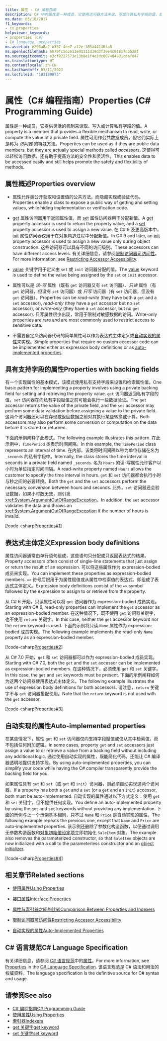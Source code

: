 ```yaml
---
title: 属性 - C# 编程指南
description: C# 中的属性是一种成员，它使用访问器方法来读、写或计算私有字段的值，就像它是公共数据成员一样。
ms.date: 03/10/2017
f1_keywords:
- cs.properties
helpviewer_keywords:
- properties [C#]
- C# language, properties
ms.assetid: e295a8a2-b357-4ee7-a12e-385a44146fa8
ms.openlocfilehash: 6079fc5d2611ed1111d39d3f39e4c91817db528f
ms.sourcegitcommit: e3cf8227573e13b8e1f4e3dc007404881cdafe47
ms.translationtype: HT
ms.contentlocale: zh-CN
ms.lasthandoff: 03/11/2021
ms.locfileid: "103189873"
---
```

# <a name="properties-c-programming-guide"></a><span data-ttu-id="045ee-103">属性（C# 编程指南）</span><span class="sxs-lookup"><span data-stu-id="045ee-103">Properties (C# Programming Guide)</span></span>

<span data-ttu-id="045ee-104">属性是一种成员，它提供灵活的机制来读取、写入或计算私有字段的值。</span><span class="sxs-lookup"><span data-stu-id="045ee-104">A property is a member that provides a flexible mechanism to read, write, or compute the value of a private field.</span></span> <span data-ttu-id="045ee-105">属性可用作公共数据成员，但它们实际上是称为 *访问器* 的特殊方法。</span><span class="sxs-lookup"><span data-stu-id="045ee-105">Properties can be used as if they are public data members, but they are actually special methods called *accessors*.</span></span> <span data-ttu-id="045ee-106">这使得可以轻松访问数据，还有助于提高方法的安全性和灵活性。</span><span class="sxs-lookup"><span data-stu-id="045ee-106">This enables data to be accessed easily and still helps promote the safety and flexibility of methods.</span></span>  

## <a name="properties-overview"></a><span data-ttu-id="045ee-107">属性概述</span><span class="sxs-lookup"><span data-stu-id="045ee-107">Properties overview</span></span>  
  
- <span data-ttu-id="045ee-108">属性允许类公开获取和设置值的公共方法，而隐藏实现或验证代码。</span><span class="sxs-lookup"><span data-stu-id="045ee-108">Properties enable a class to expose a public way of getting and setting values, while hiding implementation or verification code.</span></span>  
  
- <span data-ttu-id="045ee-109">[get](../../language-reference/keywords/get.md) 属性访问器用于返回属性值，而 [set](../../language-reference/keywords/set.md) 属性访问器用于分配新值。</span><span class="sxs-lookup"><span data-stu-id="045ee-109">A [get](../../language-reference/keywords/get.md) property accessor is used to return the property value, and a [set](../../language-reference/keywords/set.md) property accessor is used to assign a new value.</span></span> <span data-ttu-id="045ee-110">在 C# 9 及更高版本中，[init](../../language-reference/keywords/init.md) 属性访问器仅用于在对象构造过程中分配新值。</span><span class="sxs-lookup"><span data-stu-id="045ee-110">In C# 9 and later, an [init](../../language-reference/keywords/init.md) property accessor is used to assign a new value only during object construction.</span></span> <span data-ttu-id="045ee-111">这些访问器可以具有不同的访问级别。</span><span class="sxs-lookup"><span data-stu-id="045ee-111">These accessors can have different access levels.</span></span> <span data-ttu-id="045ee-112">有关详细信息，请参阅[限制访问器可访问性](./restricting-accessor-accessibility.md)。</span><span class="sxs-lookup"><span data-stu-id="045ee-112">For more information, see [Restricting Accessor Accessibility](./restricting-accessor-accessibility.md).</span></span>  
  
- <span data-ttu-id="045ee-113">[value](../../language-reference/keywords/value.md) 关键字用于定义由 `set` 或 `init` 访问器分配的值。</span><span class="sxs-lookup"><span data-stu-id="045ee-113">The [value](../../language-reference/keywords/value.md) keyword is used to define the value being assigned by the `set` or `init` accessor.</span></span>  
- <span data-ttu-id="045ee-114">属性可以是 *读-写* 属性（既有 `get` 访问器又有 `set` 访问器）、*只读* 属性（有 `get` 访问器，但没有 `set` 访问器）或 *只写* 访问器（有 `set` 访问器，但没有 `get` 访问器）。</span><span class="sxs-lookup"><span data-stu-id="045ee-114">Properties can be *read-write* (they have both a `get` and a `set` accessor), *read-only* (they have a `get` accessor but no `set` accessor), or *write-only* (they have a `set` accessor, but no `get` accessor).</span></span> <span data-ttu-id="045ee-115">只写属性很少出现，常用于限制对敏感数据的访问。</span><span class="sxs-lookup"><span data-stu-id="045ee-115">Write-only properties are rare and are most commonly used to restrict access to sensitive data.</span></span>

- <span data-ttu-id="045ee-116">不需要自定义访问器代码的简单属性可以作为表达式主体定义或[自动实现的属性](./auto-implemented-properties.md)来实现。</span><span class="sxs-lookup"><span data-stu-id="045ee-116">Simple properties that require no custom accessor code can be implemented either as expression body definitions or as [auto-implemented properties](./auto-implemented-properties.md).</span></span>

## <a name="properties-with-backing-fields"></a><span data-ttu-id="045ee-117">具有支持字段的属性</span><span class="sxs-lookup"><span data-stu-id="045ee-117">Properties with backing fields</span></span>

<span data-ttu-id="045ee-118">有一个实现属性的基本模式，该模式使用私有支持字段来设置和检索属性值。</span><span class="sxs-lookup"><span data-stu-id="045ee-118">One basic pattern for implementing a property involves using a private backing field for setting and retrieving the property value.</span></span> <span data-ttu-id="045ee-119">`get` 访问器返回私有字段的值，`set` 访问器在向私有字段赋值之前可能会执行一些数据验证。</span><span class="sxs-lookup"><span data-stu-id="045ee-119">The `get` accessor returns the value of the private field, and the `set` accessor may perform some data validation before assigning a value to the private field.</span></span> <span data-ttu-id="045ee-120">这两个访问器还可以在存储或返回数据之前对其执行某些转换或计算。</span><span class="sxs-lookup"><span data-stu-id="045ee-120">Both accessors may also perform some conversion or computation on the data before it is stored or returned.</span></span>

<span data-ttu-id="045ee-121">下面的示例阐释了此模式。</span><span class="sxs-lookup"><span data-stu-id="045ee-121">The following example illustrates this pattern.</span></span> <span data-ttu-id="045ee-122">在此示例中，`TimePeriod` 类表示时间间隔。</span><span class="sxs-lookup"><span data-stu-id="045ee-122">In this example, the `TimePeriod` class represents an interval of time.</span></span> <span data-ttu-id="045ee-123">在内部，该类将时间间隔以秒为单位存储在名为 `_seconds` 的私有字段中。</span><span class="sxs-lookup"><span data-stu-id="045ee-123">Internally, the class stores the time interval in seconds in a private field named `_seconds`.</span></span> <span data-ttu-id="045ee-124">名为 `Hours` 的读-写属性允许客户以小时为单位指定时间间隔。</span><span class="sxs-lookup"><span data-stu-id="045ee-124">A read-write property named `Hours` allows the customer to specify the time interval in hours.</span></span> <span data-ttu-id="045ee-125">`get` 和 `set` 访问器都会执行小时与秒之间的必要转换。</span><span class="sxs-lookup"><span data-stu-id="045ee-125">Both the `get` and the `set` accessors perform the necessary conversion between hours and seconds.</span></span> <span data-ttu-id="045ee-126">此外，`set` 访问器还会验证数据，如果小时数无效，则引发 <xref:System.ArgumentOutOfRangeException>。</span><span class="sxs-lookup"><span data-stu-id="045ee-126">In addition, the `set` accessor validates the data and throws an <xref:System.ArgumentOutOfRangeException> if the number of hours is invalid.</span></span>

 [!code-csharp[Properties#1](../../../../samples/snippets/csharp/programming-guide/classes-and-structs/properties-1.cs)]  
  
## <a name="expression-body-definitions"></a><span data-ttu-id="045ee-127">表达式主体定义</span><span class="sxs-lookup"><span data-stu-id="045ee-127">Expression body definitions</span></span>  

 <span data-ttu-id="045ee-128">属性访问器通常由单行语句组成，这些语句只分配或只返回表达式的结果。</span><span class="sxs-lookup"><span data-stu-id="045ee-128">Property accessors often consist of single-line statements that just assign or return the result of an expression.</span></span> <span data-ttu-id="045ee-129">可以将这些属性作为 expression-bodied 成员来实现。</span><span class="sxs-lookup"><span data-stu-id="045ee-129">You can implement these properties as expression-bodied members.</span></span> <span data-ttu-id="045ee-130">`=>` 符号后跟用于为属性赋值或从属性中检索值的表达式，即组成了表达式主体定义。</span><span class="sxs-lookup"><span data-stu-id="045ee-130">Expression body definitions consist of the `=>` symbol followed by the expression to assign to or retrieve from the property.</span></span>

 <span data-ttu-id="045ee-131">从 C# 6 开始，只读属性可以将 `get` 访问器作为 expression-bodied 成员实现。</span><span class="sxs-lookup"><span data-stu-id="045ee-131">Starting with C# 6, read-only properties can implement the `get` accessor as an expression-bodied member.</span></span> <span data-ttu-id="045ee-132">在这种情况下，既不使用 `get` 访问器关键字，也不使用 `return` 关键字。</span><span class="sxs-lookup"><span data-stu-id="045ee-132">In this case, neither the `get` accessor keyword nor the `return` keyword is used.</span></span> <span data-ttu-id="045ee-133">下面的示例将只读 `Name` 属性作为 expression-bodied 成员实现。</span><span class="sxs-lookup"><span data-stu-id="045ee-133">The following example implements the read-only `Name` property as an expression-bodied member.</span></span>

 [!code-csharp[Properties#2](../../../../samples/snippets/csharp/programming-guide/classes-and-structs/properties-2.cs)]  

 <span data-ttu-id="045ee-134">从 C# 7.0 开始，`get` 和 `set` 访问器都可以作为 expression-bodied 成员实现。</span><span class="sxs-lookup"><span data-stu-id="045ee-134">Starting with C# 7.0, both the `get` and the `set` accessor can be implemented as expression-bodied members.</span></span> <span data-ttu-id="045ee-135">在这种情况下，必须使用 `get` 和 `set` 关键字。</span><span class="sxs-lookup"><span data-stu-id="045ee-135">In this case, the `get` and `set` keywords must be present.</span></span> <span data-ttu-id="045ee-136">下面的示例阐释如何为这两个访问器使用表达式主体定义。</span><span class="sxs-lookup"><span data-stu-id="045ee-136">The following example illustrates the use of expression body definitions for both accessors.</span></span> <span data-ttu-id="045ee-137">请注意，`return` 关键字不与 `get` 访问器搭配使用。</span><span class="sxs-lookup"><span data-stu-id="045ee-137">Note that the `return` keyword is not used with the `get` accessor.</span></span>

  [!code-csharp[Properties#3](../../../../samples/snippets/csharp/programming-guide/classes-and-structs/properties-3.cs)]  

## <a name="auto-implemented-properties"></a><span data-ttu-id="045ee-138">自动实现的属性</span><span class="sxs-lookup"><span data-stu-id="045ee-138">Auto-implemented properties</span></span>

<span data-ttu-id="045ee-139">在某些情况下，属性 `get` 和 `set` 访问器仅向支持字段赋值或仅从其中检索值，而不包括任何附加逻辑。</span><span class="sxs-lookup"><span data-stu-id="045ee-139">In some cases, property `get` and `set` accessors just assign a value to or retrieve a value from a backing field without including any additional logic.</span></span> <span data-ttu-id="045ee-140">通过使用自动实现的属性，既能简化代码，还能让 C# 编译器透明地提供支持字段。</span><span class="sxs-lookup"><span data-stu-id="045ee-140">By using auto-implemented properties, you can simplify your code while having the C# compiler transparently provide the backing field for you.</span></span>

<span data-ttu-id="045ee-141">如果属性具有 `get` 和 `set`（或 `get` 和 `init`）访问器，则必须自动实现这两个访问器。</span><span class="sxs-lookup"><span data-stu-id="045ee-141">If a property has both a `get` and a `set` (or a `get` and an `init`) accessor, both must be auto-implemented.</span></span> <span data-ttu-id="045ee-142">自动实现的属性通过以下方式定义：使用 `get` 和 `set` 关键字，但不提供任何实现。</span><span class="sxs-lookup"><span data-stu-id="045ee-142">You define an auto-implemented property by using the `get` and `set` keywords without providing any implementation.</span></span> <span data-ttu-id="045ee-143">下面的示例与上一个示例基本相同，只不过 `Name` 和 `Price` 是自动实现的属性。</span><span class="sxs-lookup"><span data-stu-id="045ee-143">The following example repeats the previous one, except that `Name` and `Price` are auto-implemented properties.</span></span> <span data-ttu-id="045ee-144">该示例还删除了参数化构造函数，以便通过调用无参数构造函数和[对象初始值设定项](object-and-collection-initializers.md)立即初始化 `SaleItem` 对象。</span><span class="sxs-lookup"><span data-stu-id="045ee-144">The example also removes the parameterized constructor, so that `SaleItem` objects are now initialized with a call to the parameterless constructor and an [object initializer](object-and-collection-initializers.md).</span></span>

  [!code-csharp[Properties#4](../../../../samples/snippets/csharp/programming-guide/classes-and-structs/properties-4.cs)]  

## <a name="related-sections"></a><span data-ttu-id="045ee-145">相关章节</span><span class="sxs-lookup"><span data-stu-id="045ee-145">Related sections</span></span>  
  
- [<span data-ttu-id="045ee-146">使用属性</span><span class="sxs-lookup"><span data-stu-id="045ee-146">Using Properties</span></span>](./using-properties.md)  
  
- [<span data-ttu-id="045ee-147">接口属性</span><span class="sxs-lookup"><span data-stu-id="045ee-147">Interface Properties</span></span>](./interface-properties.md)  
  
- [<span data-ttu-id="045ee-148">属性与索引器之间的比较</span><span class="sxs-lookup"><span data-stu-id="045ee-148">Comparison Between Properties and Indexers</span></span>](../indexers/comparison-between-properties-and-indexers.md)  
  
- [<span data-ttu-id="045ee-149">限制访问器可访问性</span><span class="sxs-lookup"><span data-stu-id="045ee-149">Restricting Accessor Accessibility</span></span>](./restricting-accessor-accessibility.md)  
  
- [<span data-ttu-id="045ee-150">自动实现的属性</span><span class="sxs-lookup"><span data-stu-id="045ee-150">Auto-Implemented Properties</span></span>](./auto-implemented-properties.md)  
  
## <a name="c-language-specification"></a><span data-ttu-id="045ee-151">C# 语言规范</span><span class="sxs-lookup"><span data-stu-id="045ee-151">C# Language Specification</span></span>  

<span data-ttu-id="045ee-152">有关详细信息，请参阅 [C# 语言规范](/dotnet/csharp/language-reference/language-specification/introduction)中的[属性](~/_csharplang/spec/classes.md#properties)。</span><span class="sxs-lookup"><span data-stu-id="045ee-152">For more information, see [Properties](~/_csharplang/spec/classes.md#properties) in the [C# Language Specification](/dotnet/csharp/language-reference/language-specification/introduction).</span></span> <span data-ttu-id="045ee-153">该语言规范是 C# 语法和用法的权威资料。</span><span class="sxs-lookup"><span data-stu-id="045ee-153">The language specification is the definitive source for C# syntax and usage.</span></span>
  
## <a name="see-also"></a><span data-ttu-id="045ee-154">请参阅</span><span class="sxs-lookup"><span data-stu-id="045ee-154">See also</span></span>

- [<span data-ttu-id="045ee-155">C# 编程指南</span><span class="sxs-lookup"><span data-stu-id="045ee-155">C# Programming Guide</span></span>](../index.md)
- [<span data-ttu-id="045ee-156">使用属性</span><span class="sxs-lookup"><span data-stu-id="045ee-156">Using Properties</span></span>](./using-properties.md)
- [<span data-ttu-id="045ee-157">索引器</span><span class="sxs-lookup"><span data-stu-id="045ee-157">Indexers</span></span>](../indexers/index.md)
- [<span data-ttu-id="045ee-158">get 关键字</span><span class="sxs-lookup"><span data-stu-id="045ee-158">get keyword</span></span>](../../language-reference/keywords/get.md)
- [<span data-ttu-id="045ee-159">set 关键字</span><span class="sxs-lookup"><span data-stu-id="045ee-159">set keyword</span></span>](../../language-reference/keywords/set.md)
